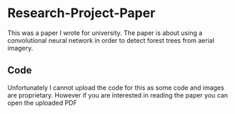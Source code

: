 # Research-Project-Paper
This was a paper I wrote for university. The paper is about using a convolutional neural network in order to detect forest trees from aerial imagery.

## Code
Unfortunately I cannot upload the code for this as some code and images are proprietary. However if you are interested in reading the paper you can open the uploaded PDF
